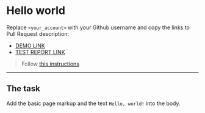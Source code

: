 # Hello world
Replace `<your_account>` with your Github username and copy the links to Pull Request description:
- [DEMO LINK](https://GoDfreE25.github.io/layout_hello-world/)
- [TEST REPORT LINK](https://GoDfreE25.github.io/layout_hello-world/report/html_report/)

> Follow [this instructions](https://mate-academy.github.io/layout_task-guideline/#how-to-solve-the-layout-tasks-on-github)
___

## The task
Add the basic page markup and the text `Hello, world!` into the body.

